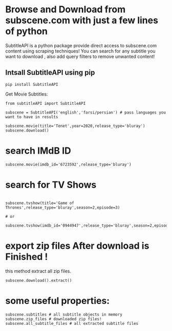 # Browse and Download from subscene.com with just a few lines of python

SubtitleAPI is a python package provide direct access to subscene.com content using scraping techniques! You can search for any subtitle you want to download , also add query filters to remove unwanted content!
## Intsall SubtitleAPI using pip
```
pip install SubtitleAPI
```
Get Movie Subtitles:
```
from subtitleAPI import SubtitleAPI

subscene = SubtitleAPI('english','farsi/persian') # pass languages you want to have in results

subscene.movie(title='Tenet',year=2020,release_type='bluray')
subscene.download()
```
# search IMdB ID
```
subscene.movie(imdb_id='6723592',release_type='bluray')
```
# search for TV Shows

```

subscene.tvshow(title='Game of Thrones',release_type='bluray',season=2,episode=3)

# or

subscene.tvshow(imdb_id='0944947',release_type='bluray',season=2,episode=3)

```
# export zip files After download is Finished !
this method extract all zip files.
```
subscene.download().extract()

```
# some useful properties:
```
subscene.subtitles # all subtitle objects in memory
subscene.zip_files # downloaded zip files!
subscene.all_subtitle_files # all extracted subtitle files
```
